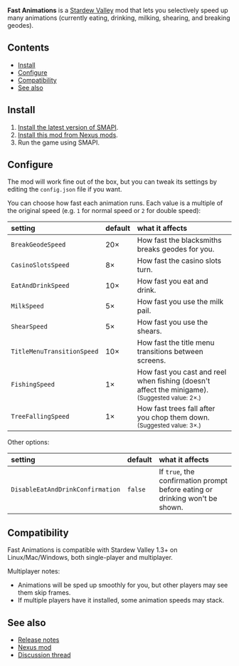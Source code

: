 **Fast Animations** is a [Stardew Valley](http://stardewvalley.net/) mod that lets you selectively
speed up many animations (currently eating, drinking, milking, shearing, and breaking geodes).

## Contents
* [Install](#install)
* [Configure](#configure)
* [Compatibility](#compatibility)
* [See also](#see-also)

## Install
1. [Install the latest version of SMAPI](https://smapi.io/).
2. [Install this mod from Nexus mods](http://www.nexusmods.com/stardewvalley/mods/1089/).
3. Run the game using SMAPI.

## Configure
The mod will work fine out of the box, but you can tweak its settings by editing the `config.json`
file if you want.

You can choose how fast each animation runs. Each value is a multiple of the original speed (e.g. `1` for
normal speed or `2` for double speed):

setting              | default | what it affects
:------------------- | :------ | :------------------
`BreakGeodeSpeed`    | 20×     | How fast the blacksmiths breaks geodes for you.
`CasinoSlotsSpeed`   | 8×      | How fast the casino slots turn.
`EatAndDrinkSpeed`   | 10×     | How fast you eat and drink.
`MilkSpeed`          | 5×      | How fast you use the milk pail.
`ShearSpeed`         | 5×      | How fast you use the shears.
`TitleMenuTransitionSpeed` | 10× | How fast the title menu transitions between screens.
`FishingSpeed`       | 1×      | How fast you cast and reel when fishing (doesn't affect the minigame).<br /><small>(Suggested value: 2×.)</small>
`TreeFallingSpeed`   | 1×      | How fast trees fall after you chop them down.<br /><small>(Suggested value: 3×.)</small>

Other options:

setting              | default | what it affects
:------------------- | :------ | :------------------
`DisableEatAndDrinkConfirmation` | `false` | If `true`, the confirmation prompt before eating or drinking won't be shown.

## Compatibility
Fast Animations is compatible with Stardew Valley 1.3+ on Linux/Mac/Windows, both single-player and
multiplayer.

Multiplayer notes:
* Animations will be sped up smoothly for you, but other players may see them skip frames.
* If multiple players have it installed, some animation speeds may stack.

## See also
* [Release notes](release-notes.md)
* [Nexus mod](http://www.nexusmods.com/stardewvalley/mods/1089/)
* [Discussion thread](http://community.playstarbound.com/threads/smapi-fast-animations.132074/)
